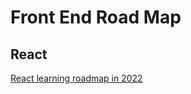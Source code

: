 # Front End Road Map

## React

[React learning roadmap in 2022](https://github.com/GomaGoma676/react-roadmap-2022)
